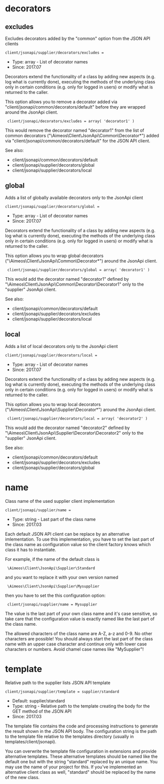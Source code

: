 
# decorators
## excludes

Excludes decorators added by the "common" option from the JSON API clients

```
client/jsonapi/supplier/decorators/excludes = 
```

* Type: array - List of decorator names
* Since: 2017.07

Decorators extend the functionality of a class by adding new aspects
(e.g. log what is currently done), executing the methods of the underlying
class only in certain conditions (e.g. only for logged in users) or
modify what is returned to the caller.

This option allows you to remove a decorator added via
"client/jsonapi/common/decorators/default" before they are wrapped
around the JsonApi client.

```
 client/jsonapi/decorators/excludes = array( 'decorator1' )
```

This would remove the decorator named "decorator1" from the list of
common decorators ("\Aimeos\Client\JsonApi\Common\Decorator\*") added via
"client/jsonapi/common/decorators/default" for the JSON API client.

See also:

* client/jsonapi/common/decorators/default
* client/jsonapi/supplier/decorators/global
* client/jsonapi/supplier/decorators/local

## global

Adds a list of globally available decorators only to the JsonApi client

```
client/jsonapi/supplier/decorators/global = 
```

* Type: array - List of decorator names
* Since: 2017.07

Decorators extend the functionality of a class by adding new aspects
(e.g. log what is currently done), executing the methods of the underlying
class only in certain conditions (e.g. only for logged in users) or
modify what is returned to the caller.

This option allows you to wrap global decorators
("\Aimeos\Client\JsonApi\Common\Decorator\*") around the JsonApi
client.

```
 client/jsonapi/supplier/decorators/global = array( 'decorator1' )
```

This would add the decorator named "decorator1" defined by
"\Aimeos\Client\JsonApi\Common\Decorator\Decorator1" only to the
"supplier" JsonApi client.

See also:

* client/jsonapi/common/decorators/default
* client/jsonapi/supplier/decorators/excludes
* client/jsonapi/supplier/decorators/local

## local

Adds a list of local decorators only to the JsonApi client

```
client/jsonapi/supplier/decorators/local = 
```

* Type: array - List of decorator names
* Since: 2017.07

Decorators extend the functionality of a class by adding new aspects
(e.g. log what is currently done), executing the methods of the underlying
class only in certain conditions (e.g. only for logged in users) or
modify what is returned to the caller.

This option allows you to wrap local decorators
("\Aimeos\Client\JsonApi\Supplier\Decorator\*") around the JsonApi
client.

```
 client/jsonapi/supplier/decorators/local = array( 'decorator2' )
```

This would add the decorator named "decorator2" defined by
"\Aimeos\Client\JsonApi\Supplier\Decorator\Decorator2" only to the
"supplier" JsonApi client.

See also:

* client/jsonapi/common/decorators/default
* client/jsonapi/supplier/decorators/excludes
* client/jsonapi/supplier/decorators/global

# name

Class name of the used supplier client implementation

```
client/jsonapi/supplier/name = 
```

* Type: string - Last part of the class name
* Since: 2017.03

Each default JSON API client can be replace by an alternative imlementation.
To use this implementation, you have to set the last part of the class
name as configuration value so the client factory knows which class it
has to instantiate.

For example, if the name of the default class is

```
 \Aimeos\Client\JsonApi\Supplier\Standard
```

and you want to replace it with your own version named

```
 \Aimeos\Client\JsonApi\Supplier\Mysupplier
```

then you have to set the this configuration option:

```
 client/jsonapi/supplier/name = Mysupplier
```

The value is the last part of your own class name and it's case sensitive,
so take care that the configuration value is exactly named like the last
part of the class name.

The allowed characters of the class name are A-Z, a-z and 0-9. No other
characters are possible! You should always start the last part of the class
name with an upper case character and continue only with lower case characters
or numbers. Avoid chamel case names like "MySupplier"!


# template

Relative path to the supplier lists JSON API template

```
client/jsonapi/supplier/template = supplier/standard
```

* Default: supplier/standard
* Type: string - Relative path to the template creating the body for the GET method of the JSON API
* Since: 2017.03

The template file contains the code and processing instructions
to generate the result shown in the JSON API body. The
configuration string is the path to the template file relative
to the templates directory (usually in templates/client/jsonapi).

You can overwrite the template file configuration in extensions and
provide alternative templates. These alternative templates should be
named like the default one but with the string "standard" replaced by
an unique name. You may use the name of your project for this. If
you've implemented an alternative client class as well, "standard"
should be replaced by the name of the new class.
